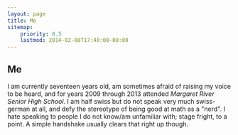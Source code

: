 ```yaml
---
layout: page
title: Me
sitemap:
    priority: 0.5
    lastmod: 2014-02-08T17:40:00-08:00
---
```


## Me

I am currently <span id="age">seventeen</span> years old, am sometimes afraid of raising my voice to be heard, and for years <date>2009</date> through <date>2013</date> attended *Margaret River Senior High School*.
I am half swiss but do not speak very much swiss-german at all, and defy the stereotype of being good at math as a "nerd".
I hate speaking to people I do not know/am unfamiliar with; stage fright, to a point.
A simple handshake usually clears that right up though.

<script src="/javascripts/toword.js"></script>
<script src="/javascripts/age.js"></script>
